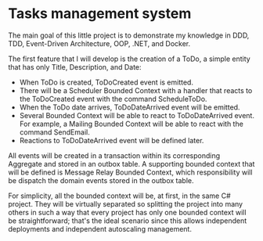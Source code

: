 # Tasks management system

The main goal of this little project is to demonstrate my knowledge in DDD, TDD, Event-Driven Architecture, OOP, .NET, and Docker.

The first feature that I will develop is the creation of a ToDo, a simple entity that has only Title, Description, and Date:

- When ToDo is created, ToDoCreated event is emitted.
- There will be a Scheduler Bounded Context with a handler that reacts to the ToDoCreated event with the command ScheduleToDo.
- When the ToDo date arrives, ToDoDateArrived event will be emitted.
- Several Bounded Context will be able to react to ToDoDateArrived event. For example, a Mailing Bounded Context will be able to react with the command SendEmail.
- Reactions to ToDoDateArrived event will be defined later.

All events will be created in a transaction within its corresponding Aggregate and stored in an outbox table. A supporting bounded context that will be defined is Message Relay Bounded Context, which responsibility will be dispatch the domain events stored in the outbox table.

For simplicity, all the bounded context will be, at first, in the same C# project. They will be virtually separated so splitting the project into many others in such a way that every project has only one bounded context will be straightforward; that's the ideal scenario since this allows independent deployments and independent autoscaling management.

